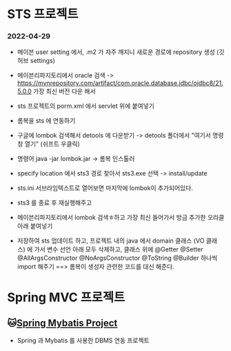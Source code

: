 # STS 프로젝트

### 2022-04-29
* 메이븐 user setting 에서, .m2 가 자주 깨지니 새로운 경로에 repository 생성 (깃허브 settings)
* 메이븐리파지토리에서 oracle 검색 -> https://mvnrepository.com/artifact/com.oracle.database.jdbc/ojdbc8/21.5.0.0
가장 최신 버전 다운 해서
* sts 프로젝트의 porm.xml 에서 servlet 위에 붙여넣기
* 롬복을 sts 에 연동하기
* 구글에 lombok 검색해서 detools 에 다운받기 -> detools 폴더에서 "여기서 명령창 열기" (쉬프트 우클릭)
* 명령어 java -jar lombok.jar  -> 롬복 인스톨러
* specify location 에서 sts3 경로 찾아서 sts3.exe 선택 -> install/update
* sts.ini 서브라임텍스트로 열어보면 마지막에 lombok이 추가되어있다.
* sts3 를 종료 후 재실행해주고
* 메이븐리파지토리에서 lombok 검색ㅎ하고 가장 최신 들어가서 방금 추가한 오라클 아래 붙여넣기

* 저장하여 sts 업데이트 하고, 프로젝트 내의 java 에서 domain 클래스 (VO 클래스) 에 가서 변수 선언 아래 모두 삭제하고, 클래스 위에 @Getter
@Setter
@AllArgsConstructor
@NoArgsConstructor
@ToString
@Builder
하나씩 import 해주기 
==> 롬복이 생성자 관련한 코드를 대신 해준다.

# Spring MVC 프로젝트

## :cat:[Spring Mybatis Project](https://github.com/dosunggil/Spring/tree/master/SpMVC_003_SchoolV5)
* Spring 과 Mybatis 를 사용한 DBMS 연동 프로젝트